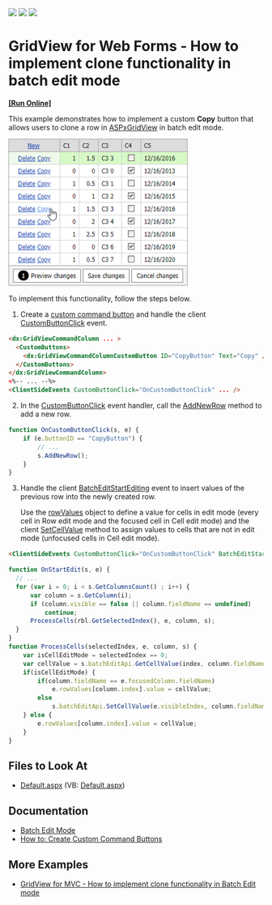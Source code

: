 <!-- default badges list -->
![](https://img.shields.io/endpoint?url=https://codecentral.devexpress.com/api/v1/VersionRange/128534694/14.1.5%2B)
[![](https://img.shields.io/badge/Open_in_DevExpress_Support_Center-FF7200?style=flat-square&logo=DevExpress&logoColor=white)](https://supportcenter.devexpress.com/ticket/details/T114985)
[![](https://img.shields.io/badge/📖_How_to_use_DevExpress_Examples-e9f6fc?style=flat-square)](https://docs.devexpress.com/GeneralInformation/403183)
<!-- default badges end -->

# GridView for Web Forms - How to implement clone functionality in batch edit mode
<!-- run online -->
**[[Run Online]](https://codecentral.devexpress.com/t114985/)**
<!-- run online end -->

This example demonstrates how to implement a custom **Copy** button that allows users to clone a row in [ASPxGridView](https://docs.devexpress.com/AspNet/DevExpress.Web.ASPxGridView) in batch edit mode.

![Grid View - Clone a Row](clone-grid-line.png)

To implement this functionality, follow the steps below.

1. Create a [custom command button](https://docs.devexpress.com/AspNet/DevExpress.Web.GridViewCommandColumn.CustomButtons) and handle the client [CustomButtonClick](https://docs.devexpress.com/AspNet/js-ASPxClientGridView.CustomButtonClick) event.

```aspx
<dx:GridViewCommandColumn ... >
  <CustomButtons>
    <dx:GridViewCommandColumnCustomButton ID="CopyButton" Text="Copy" />
  </CustomButtons>
</dx:GridViewCommandColumn>
<%-- ... --%>
<ClientSideEvents CustomButtonClick="OnCustomButtonClick" ... />
```

2. In the [CustomButtonClick](https://docs.devexpress.com/AspNet/js-ASPxClientGridView.CustomButtonClick) event handler, call the [AddNewRow](https://docs.devexpress.com/AspNet/js-ASPxClientGridView.AddNewRow) method to add a new row.

```js
function OnCustomButtonClick(s, e) {
    if (e.buttonID == "CopyButton") {
        // ...
        s.AddNewRow();
    }
}
```

3. Handle the client [BatchEditStartEditing](https://docs.devexpress.com/AspNet/js-ASPxClientGridView.BatchEditStartEditing) event to insert values of the previous row into the newly created row.

    Use the [rowValues](https://docs.devexpress.com/AspNet/js-ASPxClientGridViewBatchEditStartEditingEventArgs.rowValues) object to define a value for cells in edit mode (every cell in Row edit mode and the focused cell in Cell edit mode) and the client [SetCellValue](https://docs.devexpress.com/AspNet/js-ASPxClientGridViewBatchEditApi.SetCellValue(visibleIndex-columnFieldNameOrId-value)) method to assign values to cells that are not in edit mode (unfocused cells in Cell edit mode).

```aspx
<ClientSideEvents CustomButtonClick="OnCustomButtonClick" BatchEditStartEditing="OnStartEdit" />
```

```js
function OnStartEdit(s, e) {
  // ...
  for (var i = 0; i < s.GetColumnsCount() ; i++) {
      var column = s.GetColumn(i);
      if (column.visible == false || column.fieldName == undefined)
          continue;
      ProcessCells(rbl.GetSelectedIndex(), e, column, s);
  }
}
function ProcessCells(selectedIndex, e, column, s) {
    var isCellEditMode = selectedIndex == 0;
    var cellValue = s.batchEditApi.GetCellValue(index, column.fieldName);
    if(isCellEditMode) {
        if(column.fieldName == e.focusedColumn.fieldName)
            e.rowValues[column.index].value = cellValue;
        else
            s.batchEditApi.SetCellValue(e.visibleIndex, column.fieldName, cellValue);
    } else {
        e.rowValues[column.index].value = cellValue;
    }
}
```

## Files to Look At

* [Default.aspx](./CS/WebSite/Default.aspx) (VB: [Default.aspx](./VB/WebSite/Default.aspx))

## Documentation
- [Batch Edit Mode](https://docs.devexpress.com/AspNet/16443/components/grid-view/concepts/edit-data/batch-edit-mode)
- [How to: Create Custom Command Buttons](https://docs.devexpress.com/AspNet/4023/components/grid-view/examples/how-to-create-custom-command-buttons?p=netframework)

## More Examples
- [GridView for MVC - How to implement clone functionality in Batch Edit mode](asp-net-mvc-gridview-clone-functionality-in-batch-edit)
